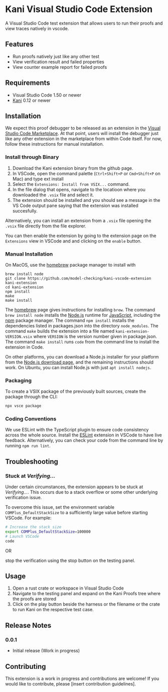 # Kani Visual Studio Code Extension

A Visual Studio Code test extension that allows users to run their proofs and view traces natively in vscode.

## Features

-   Run proofs natively just like any other test
-   View verification result and failed properties
-   View counter example report for failed proofs

## Requirements

-   Visual Studio Code 1.50 or newer
-   [Kani](https://github.com/model-checking/kani) 0.12 or newer

## Installation

We expect this proof debugger to be released as an extension in the
[Visual Studio Code Marketplace](https://marketplace.visualstudio.com/VSCode).
At that point, users will install the debugger just like any other extension
in the marketplace from within Code itself.  For now, follow these
instructions for manual installation.

### Install through Binary

1.  Download the Kani extension binary from the github page.
2.  In VSCode, open the command palette (`Ctrl+Shift+P` or `Cmd+Shift+P` on Mac) and type ext install
3.  Select the `Extensions: Install from VSIX...` command.
4.  In the file dialog that opens, navigate to the locatioon where you downloaded the `.vsix` file and select it.
5.  The extension should be installed and you should see a message in the VS Code output pane saying that the extension was installed succesfully.

Alternatively, you can install an extension from a `.vsix` file opening the `.vsix` file directly from the file explorer.

You can then enable the extension by going to the extension page on the `Extensions` view in VSCode and and clicking on the `enable` button.


### Manual Installation

On MacOS, use the [homebrew](https://brew.sh/) package manager to install with

```
brew install node
git clone https://github.com/model-checking/kani-vscode-extension kani-extension
cd kani-extension
npm install
make
make install
```

The [homebrew](https://brew.sh/) page gives instructions for
installing `brew`.
The command `brew install node` installs the [Node.js](https://nodejs.org)
runtime for [JavaScript](https://en.wikipedia.org/wiki/JavaScript),
including the [npm](https://docs.npmjs.com/about-npm) package manager.
The command `npm install` installs the dependencies listed in
packages.json into the directory `node_modules`.
The command `make` builds the extension into a file
named `kani-extension-VERSION.vsix` where `VERSION` is the version number
given in package.json.
The command `make install` runs `code` from the command line to
install the extension in Code.

On other platforms, you can download a Node.js installer for your platform
from the [Node.js download page](https://nodejs.org/en/download),
and the remaining instructions should work.
On Ubuntu, you can install Node.js with just `apt install nodejs`.

### Packaging

To create a VSIX package of the previously built sources, create the package through the CLI:

```sh
npx vsce package
```

### Coding Conventions

We use ESLint with the TypeScript plugin to ensure code consistency across the whole source. Install the [ESLint](https://marketplace.visualstudio.com/items?itemName=dbaeumer.vscode-eslint) extension in VSCode to have live feedback. Alternatively, you can check your code from the command line by running `npm run lint`.


## Troubleshooting

### Stuck at *Verifying...*

Under certain circumstances, the extension appears to be stuck at *Verifying...*. This occurs due to a stack overflow or some other underlying verification issue.

To overcome this issue, set the environment variable `COMPlus_DefaultStackSize` to a sufficiently large value before starting VSCode. For example:

```sh
# Increase the stack size
export COMPlus_DefaultStackSize=100000
# Launch VSCode
code
```

OR

stop the verification using the stop button on the testing panel.

## Usage

1.  Open a rust crate or workspace in Visual Studio Code
2.  Navigate to the testing panel and expand on the Kani Proofs tree where the proofs are stored
3.  Click on the play button beside the harness or the filename or the crate to run Kani on the respective test case.

## Release Notes

### 0.0.1

-   Initial release (Work in progress)

## Contributing

This extension is a work in progress and contributions are welcome! If you would like to contribute, please [insert contribution guidelines].
